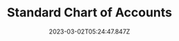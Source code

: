 ---
title: 2. Standard Chart of Accounts
date: 2023-03-02T05:24:47.847Z
order: "2"
description: ""
---